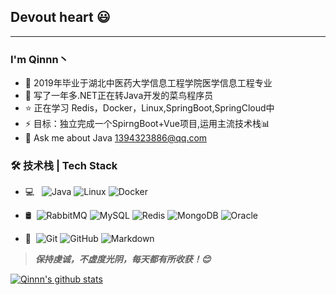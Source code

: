 ## Devout heart :smiley:

---



### I'm Qinnn丶

- :thought_balloon: 2019年毕业于湖北中医药大学信息工程学院医学信息工程专业
- :sparkling_heart: 写了一年多.NET正在转Java开发的菜鸟程序员
- ⭐ 正在学习 Redis，Docker，Linux,SpringBoot,SpringCloud中
- ⚡ 目标：独立完成一个SpirngBoot+Vue项目,运用主流技术栈📊
- 💬 Ask me about Java [1394323886@qq.com](mailto:1394323886@qq.com)

### 🛠 技术栈 | Tech Stack

- 💻 &#160; ![Java](https://img.shields.io/badge/-Java-333333?style=flat&logo=Java&logoColor=007396)
  ![Linux](https://img.shields.io/badge/-Linux-333333?style=flat&logo=Linux&logoColor=FCC624)
  ![Docker](https://img.shields.io/badge/-Docker-333333?style=flat&logo=Docker&logoColor=#9370DB)

- 🛢 &#160;![RabbitMQ](https://img.shields.io/badge/-RabbitMQ-333333?style=flat&logo=RabbitMQ&logoColor=#9370DB)
   ![MySQL](https://img.shields.io/badge/-MySQL-333333?style=flat&logo=mysql)
   ![Redis](https://img.shields.io/badge/-Redis-333333?style=flat&logo=Redis&logoColor=#9370DB)
  ![MongoDB](https://img.shields.io/badge/-MongoDB-333333?style=flat&logo=mongodb)
  ![Oracle](https://img.shields.io/badge/-Oracle-333333?style=flat&logo=Oracle)

- 🔧 &#160;![Git](https://img.shields.io/badge/-Git-333333?style=flat&logo=git)
![GitHub](https://img.shields.io/badge/-GitHub-333333?style=flat&logo=github)
![Markdown](https://img.shields.io/badge/-Markdown-333333?style=flat&logo=markdown)

> ***保持虔诚，不虚度光阴，每天都有所收获！😊***

[![Qinnn's github stats](https://github-readme-stats.vercel.app/api?username=qin19951010)](https://github.com/anuraghazra/github-readme-stats)
